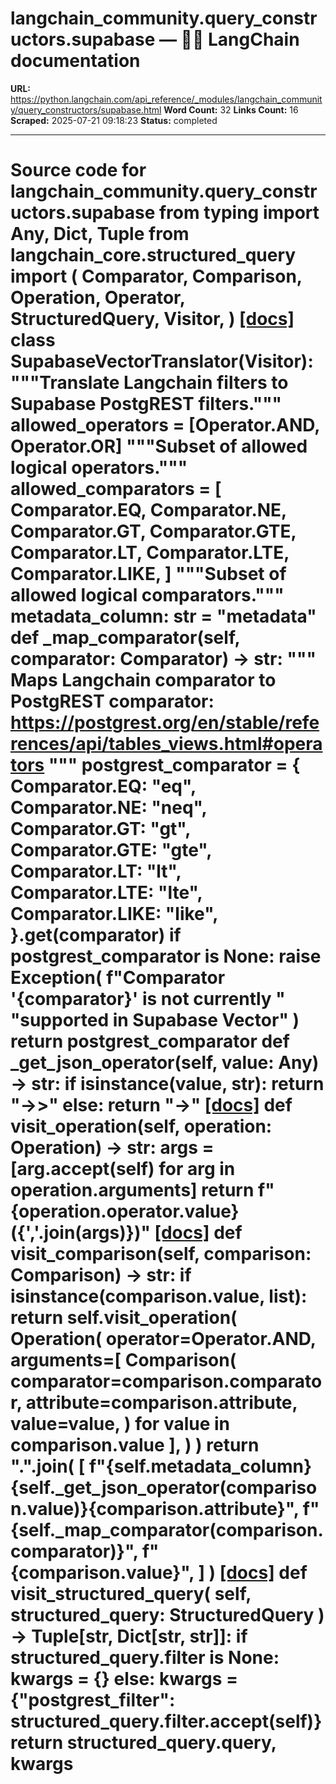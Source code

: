 # langchain_community.query_constructors.supabase — 🦜🔗 LangChain  documentation

**URL:** https://python.langchain.com/api_reference/_modules/langchain_community/query_constructors/supabase.html
**Word Count:** 32
**Links Count:** 16
**Scraped:** 2025-07-21 09:18:23
**Status:** completed

---

# Source code for langchain\_community.query\_constructors.supabase               from typing import Any, Dict, Tuple          from langchain_core.structured_query import (         Comparator,         Comparison,         Operation,         Operator,         StructuredQuery,         Visitor,     )                              [[docs]](https://python.langchain.com/api_reference/community/query_constructors/langchain_community.query_constructors.supabase.SupabaseVectorTranslator.html#langchain_community.query_constructors.supabase.SupabaseVectorTranslator)     class SupabaseVectorTranslator(Visitor):         """Translate Langchain filters to Supabase PostgREST filters."""              allowed_operators = [Operator.AND, Operator.OR]         """Subset of allowed logical operators."""              allowed_comparators = [             Comparator.EQ,             Comparator.NE,             Comparator.GT,             Comparator.GTE,             Comparator.LT,             Comparator.LTE,             Comparator.LIKE,         ]         """Subset of allowed logical comparators."""              metadata_column: str = "metadata"              def _map_comparator(self, comparator: Comparator) -> str:             """             Maps Langchain comparator to PostgREST comparator:                  https://postgrest.org/en/stable/references/api/tables_views.html#operators             """             postgrest_comparator = {                 Comparator.EQ: "eq",                 Comparator.NE: "neq",                 Comparator.GT: "gt",                 Comparator.GTE: "gte",                 Comparator.LT: "lt",                 Comparator.LTE: "lte",                 Comparator.LIKE: "like",             }.get(comparator)                  if postgrest_comparator is None:                 raise Exception(                     f"Comparator '{comparator}' is not currently "                     "supported in Supabase Vector"                 )                  return postgrest_comparator              def _get_json_operator(self, value: Any) -> str:             if isinstance(value, str):                 return "->>"             else:                 return "->"                         [[docs]](https://python.langchain.com/api_reference/community/query_constructors/langchain_community.query_constructors.supabase.SupabaseVectorTranslator.html#langchain_community.query_constructors.supabase.SupabaseVectorTranslator.visit_operation)         def visit_operation(self, operation: Operation) -> str:             args = [arg.accept(self) for arg in operation.arguments]             return f"{operation.operator.value}({','.join(args)})"                                        [[docs]](https://python.langchain.com/api_reference/community/query_constructors/langchain_community.query_constructors.supabase.SupabaseVectorTranslator.html#langchain_community.query_constructors.supabase.SupabaseVectorTranslator.visit_comparison)         def visit_comparison(self, comparison: Comparison) -> str:             if isinstance(comparison.value, list):                 return self.visit_operation(                     Operation(                         operator=Operator.AND,                         arguments=[                             Comparison(                                 comparator=comparison.comparator,                                 attribute=comparison.attribute,                                 value=value,                             )                             for value in comparison.value                         ],                     )                 )                  return ".".join(                 [                     f"{self.metadata_column}{self._get_json_operator(comparison.value)}{comparison.attribute}",                     f"{self._map_comparator(comparison.comparator)}",                     f"{comparison.value}",                 ]             )                                        [[docs]](https://python.langchain.com/api_reference/community/query_constructors/langchain_community.query_constructors.supabase.SupabaseVectorTranslator.html#langchain_community.query_constructors.supabase.SupabaseVectorTranslator.visit_structured_query)         def visit_structured_query(             self, structured_query: StructuredQuery         ) -> Tuple[str, Dict[str, str]]:             if structured_query.filter is None:                 kwargs = {}             else:                 kwargs = {"postgrest_filter": structured_query.filter.accept(self)}             return structured_query.query, kwargs